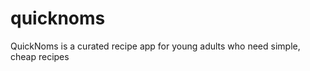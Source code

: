quicknoms
=========

QuickNoms is a curated recipe app for young adults who need simple, cheap recipes
